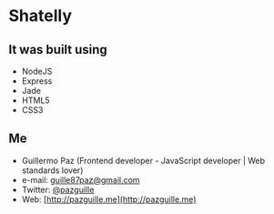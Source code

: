 # Shatelly

## It was built using
- NodeJS
- Express
- Jade
- HTML5
- CSS3

## Me
- Guillermo Paz (Frontend developer - JavaScript developer | Web standards lover)
- e-mail: [guille87paz@gmail.com](mailto:guille87paz@gmail.com)
- Twitter: [@pazguille](http://twitter.com/pazguille)
- Web: [http://pazguille.me](http://pazguille.me)